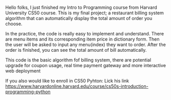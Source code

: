 Hello folks, I just finished my Intro to Programming course from Harvard University CS50 course. This is my final project; a restaurant billing system algorithm that can automatically display the total amount of order you choose. 

In the practice, the code is  really easy to implement and understand.
There are menu items and its corresponding item price in dictionary form. Then the user will be asked to input any menu(index) they want to order. After the order is finished, you can see the total amount of bill automatically.

This code is the basic algorithm fof billing system, there are potential upgrade for coupon usage, real time payment gateway and more interactive web deployment

If you also would like to enroll in CS50 Pyhton: Lick his link https://www.harvardonline.harvard.edu/course/cs50s-introduction-programming-python
